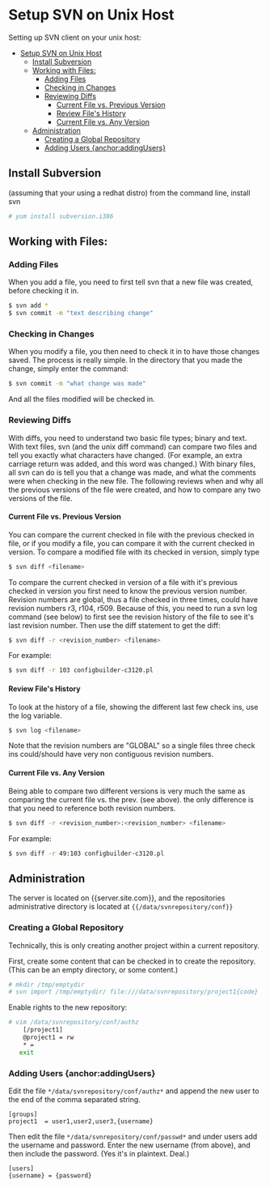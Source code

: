 # Setup SVN on Unix Host
Setting up SVN client on your unix host:

- [Setup SVN on Unix Host](#setup-svn-on-unix-host)
  - [Install Subversion](#install-subversion)
  - [Working with Files:](#working-with-files)
    - [Adding Files](#adding-files)
    - [Checking in Changes](#checking-in-changes)
    - [Reviewing Diffs](#reviewing-diffs)
      - [Current File vs. Previous Version](#current-file-vs-previous-version)
      - [Review File's History](#review-files-history)
      - [Current File vs. Any Version](#current-file-vs-any-version)
  - [Administration](#administration)
    - [Creating a Global Repository](#creating-a-global-repository)
    - [Adding Users {anchor:addingUsers}](#adding-users-anchoraddingusers)


## Install Subversion
(assuming that your using a redhat distro)
from the command line, install svn
```bash
# yum install subversion.i386
```

## Working with Files:

### Adding Files
When you add a file, you need to first tell svn that a new file was created, before checking it in.
```bash
$ svn add *
$ svn commit -m "text describing change"
```

### Checking in Changes
When you modify a file, you then need to check it in to have those changes saved. The process is really simple. In the directory that you made the change, simply enter the command:
```bash
$ svn commit -m "what change was made"
```
And all the files modified will be checked in.

### Reviewing Diffs
With diffs, you need to understand two basic file types; binary and text. With text files, svn (and the unix diff command) can compare two files and tell you exactly what characters have changed. (For example, an extra carriage return was added, and this word was changed.) With binary files, all svn can do is tell you that a change was made, and what the comments were when checking in the new file.
The following reviews when and why all the previous versions of the file were created, and how to compare any two versions of the file.

#### Current File vs. Previous Version
You can compare the current checked in file with the previous checked in file, or if you modify a file, you can compare it with the current checked in version.
To compare a modified file with its checked in version, simply type
```bash
$ svn diff <filename> 
```

To compare the current checked in version of a file with it's previous checked in version you first need to know the previous version number. Revision numbers are global, thus a file checked in three times, could have revision numbers r3, r104, r509. Because of this, you need to run a svn log command (see below) to first see the revision history of the file to see it's last revision number. Then use the diff statement to get the diff:
```bash
$ svn diff -r <revision_number> <filename> 
```

For example:
```bash
$ svn diff -r 103 configbuilder-c3120.pl 
```

#### Review File's History
To look at the history of a file, showing the different last few check ins, use the log variable.
```bash
$ svn log <filename>
```

Note that the revision numbers are "GLOBAL" so a single files three check ins could/should have very non contiguous revision numbers.

#### Current File vs. Any Version
Being able to compare two different versions is very much the same as comparing the current file vs. the prev. (see above). the only difference is that you need to reference both revision numbers.
```bash
$ svn diff -r <revision_number>:<revision_number> <filename> 
```

For example:
```bash
$ svn diff -r 49:103 configbuilder-c3120.pl 
```

## Administration

The server is located on {{server.site.com}}, and the repositories administrative directory is located at `{{/data/svnrepository/conf}}`

### Creating a Global Repository

Technically, this is only creating another project within a current repository.

First, create some content that can be checked in to create the repository.  (This can be an empty directory, or some content.)
```bash
# mkdir /tmp/emptydir
# svn import /tmp/emptydir/ file:///data/svnrepository/project1{code}
```

Enable rights to the new repository:
```bash
# vim /data/svnrepository/conf/authz
    [/project1]
    @project1 = rw
    * =
   exit
```

### Adding Users {anchor:addingUsers}

Edit the file `*/data/svnrepository/conf/authz*` and append the new user to the end of the comma separated string.
```
[groups]
project1  = user1,user2,user3,{username}
```

Then edit the file `*/data/svnrepository/conf/passwd*` and under users add the username and password.  Enter the new username (from above), and then include the password.  (Yes it's in plaintext.  Deal.)
```
[users]
{username} = {password}
```

